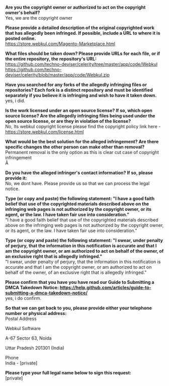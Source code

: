 **Are you the copyright owner or authorized to act on the copyright owner's behalf?**   
Yes, we are the copyright owner   

**Please provide a detailed description of the original copyrighted work that has allegedly been infringed. If possible, include a URL to where it is posted online.**   
https://store.webkul.com/Magento-Marketplace.html   

**What files should be taken down? Please provide URLs for each file, or if the entire repository, the repository's URL:**   
https://github.com/techno-deviser/celerity/tree/master/app/code/Webkul   
https://github.com/techno-deviser/celerity/blob/master/app/code/Webkul.zip   
   
**Have you searched for any forks of the allegedly infringing files or repositories? Each fork is a distinct repository and must be identified separately if you believe it is infringing and wish to have it taken down.**   
yes, i did.   

**Is the work licensed under an open source license? If so, which open source license? Are the allegedly infringing files being used under the open source license, or are they in violation of the license?**   
No, Its webkul copyright license please find the copyright policy link here - https://store.webkul.com/license.html   
   
**What would be the best solution for the alleged infringement? Are there specific changes the other person can make other than removal?**   
Permanent removal is the only option as this is clear cut case of copyright infringement   
Â   

**Do you have the alleged infringer's contact information? If so, please provide it:**   
No, we dont have. Please provide us so that we can process the legal notice.   
   
**Type (or copy and paste) the following statement: "I have a good faith belief that use of the copyrighted materials described above on the infringing web pages is not authorized by the copyright owner, or its agent, or the law. I have taken fair use into consideration."**   
"I have a good faith belief that use of the copyrighted materials described above on the infringing web pages is not authorized by the copyright owner, or its agent, or the law. I have taken fair use into consideration."   

**Type (or copy and paste) the following statement: "I swear, under penalty of perjury, that the information in this notification is accurate and that I am the copyright owner, or am authorized to act on behalf of the owner, of an exclusive right that is allegedly infringed."**   
"I swear, under penalty of perjury, that the information in this notification is accurate and that I am the copyright owner, or am authorized to act on behalf of the owner, of an exclusive right that is allegedly infringed."   

**Please confirm that you have you have read our Guide to Submitting a DMCA Takedown Notice: https://help.github.com/articles/guide-to-submitting-a-dmca-takedown-notice/**   
yes, i do confirm. 

**So that we can get back to you, please provide either your telephone number or physical address:**   
Postal Address   
   
Webkul Software   
   
A-67 Sector 63, Noida   
   
Uttar Pradesh 201301 (India)   
   
Phone   
India - [private]  

**Please type your full legal name below to sign this request:**   
[private]  
